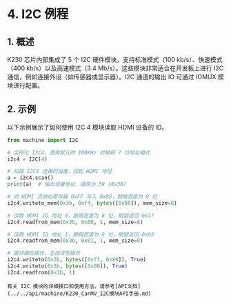 # 4. I2C 例程

## 1. 概述

K230 芯片内部集成了 5 个 I2C 硬件模块，支持标准模式（100 kb/s）、快速模式（400 kb/s）以及高速模式（3.4 Mb/s）。这些模块非常适合在开发板上进行 I2C 通信，例如连接外设（如传感器或显示器）。I2C 通道的输出 IO 可通过 IOMUX 模块进行配置。

## 2. 示例

以下示例展示了如何使用 I2C 4 模块读取 HDMI 设备的 ID。

```python
from machine import I2C

# 实例化 I2C4，使用默认的 100KHz 时钟和 7 位地址模式
i2c4 = I2C(4)

# 扫描 I2C4 连接的设备，找到 HDMI 地址
a = i2c4.scan()
print(a)  # 输出设备地址，通常为 59 (0x3B)

# 向 HDMI 页地址寄存器 0xFF 写入 0x80，数据宽度为 8 位
i2c4.writeto_mem(0x3b, 0xff, bytes([0x80]), mem_size=8)

# 读取 HDMI ID 地址 0，数据宽度为 8 位，期望返回 0x17
i2c4.readfrom_mem(0x3b, 0x00, 1, mem_size=8)

# 读取 HDMI ID 地址 1，数据宽度为 8 位，期望返回 0x02
i2c4.readfrom_mem(0x3b, 0x01, 1, mem_size=8)

# 更详细的操作，包括读写操作
i2c4.writeto(0x3b, bytes([0xff, 0x80]), True)
i2c4.writeto(0x3b, bytes([0x00]), True)
i2c4.readfrom(0x3b, 1)

```

```{admonition} 提示
有关 I2C 模块的详细接口和使用方法，请参考[API文档](../../api/machine/K230_CanMV_I2C模块API手册.md)
```
